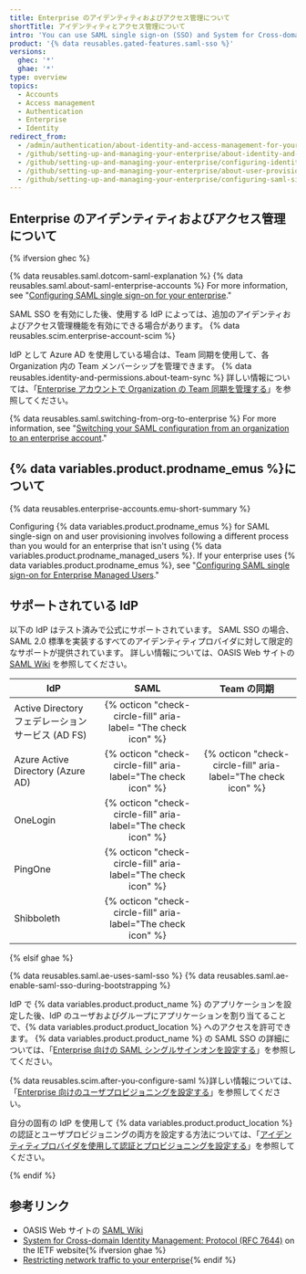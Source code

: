 ```yaml
---
title: Enterprise のアイデンティティおよびアクセス管理について
shortTitle: アイデンティティとアクセス管理について
intro: 'You can use SAML single sign-on (SSO) and System for Cross-domain Identity Management (SCIM) to centrally manage access {% ifversion ghec %}to organizations owned by your enterprise on {% data variables.product.prodname_dotcom_the_website %}{% endif %}{% ifversion ghae %}to {% data variables.product.product_location %}{% endif %}.'
product: '{% data reusables.gated-features.saml-sso %}'
versions:
  ghec: '*'
  ghae: '*'
type: overview
topics:
  - Accounts
  - Access management
  - Authentication
  - Enterprise
  - Identity
redirect_from:
  - /admin/authentication/about-identity-and-access-management-for-your-enterprise
  - /github/setting-up-and-managing-your-enterprise/about-identity-and-access-management-for-your-enterprise-account
  - /github/setting-up-and-managing-your-enterprise/configuring-identity-and-access-management-for-your-enterprise-account/about-identity-and-access-management-for-your-enterprise-account
  - /github/setting-up-and-managing-your-enterprise/about-user-provisioning-for-organizations-in-your-enterprise-account
  - /github/setting-up-and-managing-your-enterprise/configuring-saml-single-sign-on-and-scim-for-your-enterprise-account-using-okta
---
```


## Enterprise のアイデンティティおよびアクセス管理について

{% ifversion ghec %}

{% data reusables.saml.dotcom-saml-explanation %} {% data reusables.saml.about-saml-enterprise-accounts %} For more information, see "[Configuring SAML single sign-on for your enterprise](/admin/authentication/managing-identity-and-access-for-your-enterprise/configuring-saml-single-sign-on-for-your-enterprise)."

SAML SSO を有効にした後、使用する IdP によっては、追加のアイデンティおよびアクセス管理機能を有効にできる場合があります。 {% data reusables.scim.enterprise-account-scim %}

IdP として Azure AD を使用している場合は、Team 同期を使用して、各 Organization 内の Team メンバーシップを管理できます。 {% data reusables.identity-and-permissions.about-team-sync %} 詳しい情報については、「[Enterprise アカウントで Organization の Team 同期を管理する](/admin/authentication/managing-identity-and-access-for-your-enterprise/managing-team-synchronization-for-organizations-in-your-enterprise)」を参照してください。

{% data reusables.saml.switching-from-org-to-enterprise %} For more information, see "[Switching your SAML configuration from an organization to an enterprise account](/github/setting-up-and-managing-your-enterprise/configuring-identity-and-access-management-for-your-enterprise-account/switching-your-saml-configuration-from-an-organization-to-an-enterprise-account)."

## {% data variables.product.prodname_emus %}について

{% data reusables.enterprise-accounts.emu-short-summary %}

Configuring {% data variables.product.prodname_emus %} for SAML single-sign on and user provisioning involves following a different process than you would for an enterprise that isn't using {% data variables.product.prodname_managed_users %}. If your enterprise uses {% data variables.product.prodname_emus %}, see "[Configuring SAML single sign-on for Enterprise Managed Users](/github/setting-up-and-managing-your-enterprise/managing-your-enterprise-users-with-your-identity-provider/configuring-saml-single-sign-on-for-enterprise-managed-users)."

## サポートされている IdP

以下の IdP はテスト済みで公式にサポートされています。 SAML SSO の場合、SAML 2.0 標準を実装するすべてのアイデンティティプロバイダに対して限定的なサポートが提供されています。 詳しい情報については、OASIS Web サイトの [SAML Wiki](https://wiki.oasis-open.org/security) を参照してください。

| IdP                                   |                              SAML                              |                           Team の同期                            |
| ------------------------------------- |:--------------------------------------------------------------:|:-------------------------------------------------------------:|
| Active Directory フェデレーションサービス (AD FS) | {% octicon "check-circle-fill" aria-label= "The check icon" %} |                                                               |
| Azure Active Directory (Azure AD)     | {% octicon "check-circle-fill" aria-label="The check icon" %}  | {% octicon "check-circle-fill" aria-label="The check icon" %}
| OneLogin                              | {% octicon "check-circle-fill" aria-label="The check icon" %}  |                                                               |
| PingOne                               | {% octicon "check-circle-fill" aria-label="The check icon" %}  |                                                               |
| Shibboleth                            | {% octicon "check-circle-fill" aria-label="The check icon" %}  |                                                               |

{% elsif ghae %}

{% data reusables.saml.ae-uses-saml-sso %} {% data reusables.saml.ae-enable-saml-sso-during-bootstrapping %}

IdP で {% data variables.product.product_name %} のアプリケーションを設定した後、IdP のユーザおよびグループにアプリケーションを割り当てることで、{% data variables.product.product_location %} へのアクセスを許可できます。 {% data variables.product.product_name %} の SAML SSO の詳細については、「[Enterprise 向けの SAML シングルサインオンを設定する](/admin/authentication/configuring-saml-single-sign-on-for-your-enterprise)」を参照してください。

{% data reusables.scim.after-you-configure-saml %}詳しい情報については、「[Enterprise 向けのユーザプロビジョニングを設定する](/admin/authentication/configuring-user-provisioning-for-your-enterprise)」を参照してください。

自分の固有の IdP を使用して {% data variables.product.product_location %} の認証とユーザプロビジョニングの両方を設定する方法については、「[アイデンティティプロバイダを使用して認証とプロビジョニングを設定する](/admin/authentication/configuring-authentication-and-provisioning-with-your-identity-provider)」を参照してください。

{% endif %}

## 参考リンク

- OASIS Web サイトの [SAML Wiki](https://wiki.oasis-open.org/security)
- [System for Cross-domain Identity Management: Protocol (RFC 7644)](https://tools.ietf.org/html/rfc7644) on the IETF website{% ifversion ghae %}
- [Restricting network traffic to your enterprise](/admin/configuration/restricting-network-traffic-to-your-enterprise){% endif %}
